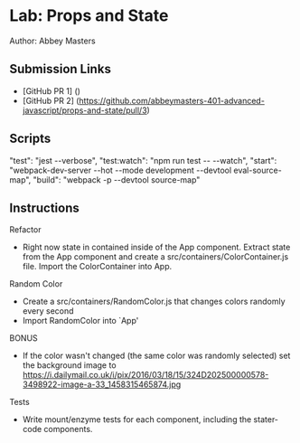 # Lab: Props and State
Author: Abbey Masters

## Submission Links
* [GitHub PR 1] ()
* [GitHub PR 2] (https://github.com/abbeymasters-401-advanced-javascript/props-and-state/pull/3)

## Scripts
"test": "jest --verbose",
"test:watch": "npm run test -- --watch",
"start": "webpack-dev-server --hot --mode development --devtool eval-source-map",
"build": "webpack -p --devtool source-map"

## Instructions 
Refactor
* Right now state in contained inside of the App component. Extract state from the App component and create a src/containers/ColorContainer.js file. Import the ColorContainer into App.

Random Color
* Create a src/containers/RandomColor.js that changes colors randomly every second
* Import RandomColor into `App'

BONUS
* If the color wasn't changed (the same color was randomly selected) set the background image to https://i.dailymail.co.uk/i/pix/2016/03/18/15/324D202500000578-3498922-image-a-33_1458315465874.jpg

Tests
* Write mount/enzyme tests for each component, including the stater-code components.